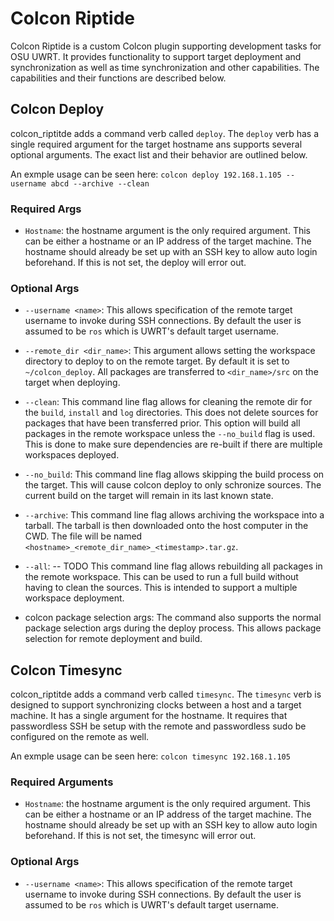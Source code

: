 # Colcon Riptide
Colcon Riptide is a custom Colcon plugin supporting development tasks for OSU UWRT. It provides functionality to support target deployment and synchronization as well as time synchronization and other capabilities. The capabilities and their functions are described below. 

## Colcon Deploy
colcon_riptitde adds a command verb called `deploy`. The `deploy` verb has a single required argument for the target hostname ans supports several optional arguments. The exact list and their behavior are outlined below.

An exmple usage can be seen here:
`colcon deploy 192.168.1.105 --username abcd --archive --clean`

### Required Args
* `Hostname`: the hostname argument is the only required argument. This can be either a hostname or an IP address of the target machine. The hostname should already be set up with an SSH key to allow auto login beforehand. If this is not set, the deploy will error out.

### Optional Args
* `--username <name>`: This allows specification of the remote target username to invoke during SSH connections. By default the user is assumed to be `ros` which is UWRT's default target username.

* `--remote_dir <dir_name>`: This argument allows setting the workspace directory to deploy to on the remote target. By default it is set to `~/colcon_deploy`. All packages are transferred to `<dir_name>/src` on the target when deploying.

* `--clean`: This command line flag allows for cleaning the remote dir for the `build`, `install` and `log` directories. This does not delete sources for packages that have been transferred prior. This option will build all packages in the remote workspace unless the `--no_build` flag is used. This is done to make sure dependencies are re-built if there are multiple workspaces deployed. 

* `--no_build`: This command line flag allows skipping the build process on the target. This will cause colcon deploy to only schronize sources. The current build on the target will remain in its last known state.

* `--archive`: This command line flag allows archiving the workspace into a tarball. The tarball is then downloaded onto the host computer in the CWD. The file will be named `<hostname>_<remote_dir_name>_<timestamp>.tar.gz`.

* `--all`: -- TODO This command line flag allows rebuilding all packages in the remote workspace. This can be used to run a full build without having to clean the sources. This is intended to support a multiple workspace deployment.

* colcon package selection args: The command also supports the normal package selection args during the deploy process. This allows package selection for remote deployment and build.

## Colcon Timesync
colcon_riptitde adds a command verb called `timesync`. The `timesync` verb is designed to support synchronizing clocks between a host and a target machine. It has a single argument for the hostname. It requires that passwordless SSH be setup with the remote and passwordless sudo be configured on the remote as well. 

An exmple usage can be seen here:
`colcon timesync 192.168.1.105`

### Required Arguments
* `Hostname`: the hostname argument is the only required argument. This can be either a hostname or an IP address of the target machine. The hostname should already be set up with an SSH key to allow auto login beforehand. If this is not set, the timesync will error out.

### Optional Args
* `--username <name>`: This allows specification of the remote target username to invoke during SSH connections. By default the user is assumed to be `ros` which is UWRT's default target username.

